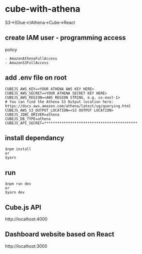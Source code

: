 # cube-with-athena
S3->(Glue->)Athena->Cube->React

## create IAM user - programming access
policy
```
- AmazonAthenaFullAccess
- AmazonS3FullAccess
```

## add .env file on root
```
CUBEJS_AWS_KEY=<YOUR ATHENA AWS KEY HERE>
CUBEJS_AWS_SECRET=<YOUR ATHENA SECRET KEY HERE>
CUBEJS_AWS_REGION=<AWS REGION STRING, e.g. us-east-1>
# You can find the Athena S3 Output location here: https://docs.aws.amazon.com/athena/latest/ug/querying.html
CUBEJS_AWS_S3_OUTPUT_LOCATION=<S3 OUTPUT LOCATION>
CUBEJS_JDBC_DRIVER=athena
CUBEJS_DB_TYPE=athena
CUBEJS_API_SECRET=*******************************************
```

## install dependancy
```
$npm install
or
$yarn
```

## run
```
$npm run dev
or
$yarn dev
```

## Cube.js API
http://localhost:4000

## Dashboard website based on React
http://localhost:3000
